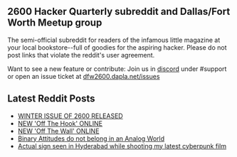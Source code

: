 ## 2600 Hacker Quarterly subreddit and Dallas/Fort Worth Meetup group
The semi-official subreddit for readers of the infamous little magazine at your local bookstore--full of goodies for the aspiring hacker. Please do not post links that violate the reddit's user agreement.

Want to see a new feature or contribute: 
Join us in [discord](https://dfw2600.dapla.net/chat) under #support or open an issue ticket at [dfw2600.dapla.net/issues](https://dfw2600.dapla.net/issues)

## Latest Reddit Posts
<!-- BLOG-POST-LIST:START -->
- [WINTER ISSUE OF 2600 RELEASED](https://2600.com/content/winter-issue-2600-released-17)
- [NEW 'Off The Hook' ONLINE](https://2600.com/hook/22-01-2025)
- [NEW 'Off The Wall' ONLINE](https://2600.com/wall/21-01-2025)
- [Binary Attitudes do not belong in an Analog World](https://www.reddit.com/r/2600/comments/1i6eopg/binary_attitudes_do_not_belong_in_an_analog_world/)
- [Actual sign seen in Hyderabad while shooting my latest cyberpunk film](https://www.reddit.com/r/2600/comments/1i692r4/actual_sign_seen_in_hyderabad_while_shooting_my/)
<!-- BLOG-POST-LIST:END -->
